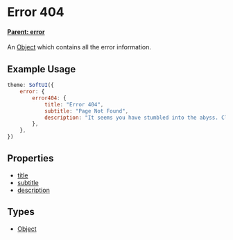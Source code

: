 # Error 404
#### **[Parent: error](/docs/error/)**
An [Object](https://developer.mozilla.org/en-US/docs/Web/JavaScript/Reference/Global_Objects/Object) which contains all the error information.

## Example Usage
```js
theme: SoftUI({
    error: {
        error404: {
            title: "Error 404",
            subtitle: "Page Not Found",
            description: "It seems you have stumbled into the abyss. Click the button below to return to the dashboard",
        },
    },
})
```

## Properties
* [title](/docs/error/error404/title)
* [subtitle](/docs/error/error404/subtitle)
* [description](/docs/error/error404/description)

## Types
- [Object](https://developer.mozilla.org/en-US/docs/Web/JavaScript/Reference/Global_Objects/Object)